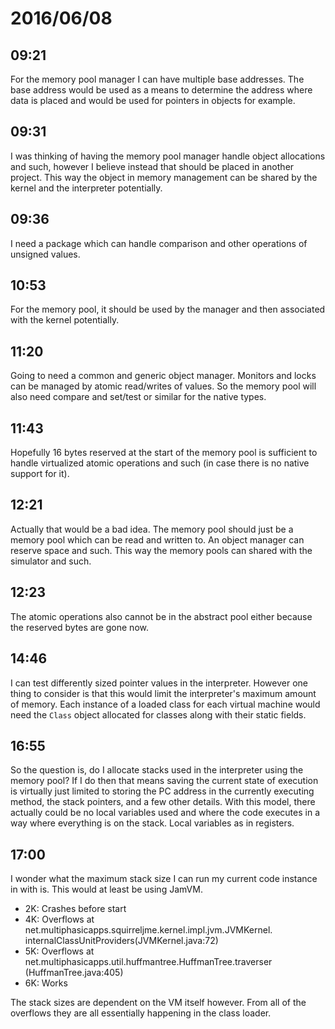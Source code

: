 # 2016/06/08

## 09:21

For the memory pool manager I can have multiple base addresses. The base
address would be used as a means to determine the address where data is
placed and would be used for pointers in objects for example.

## 09:31

I was thinking of having the memory pool manager handle object allocations
and such, however I believe instead that should be placed in another project.
This way the object in memory management can be shared by the kernel and the
interpreter potentially.

## 09:36

I need a package which can handle comparison and other operations of unsigned
values.

## 10:53

For the memory pool, it should be used by the manager and then associated with
the kernel potentially.

## 11:20

Going to need a common and generic object manager. Monitors and locks can be
managed by atomic read/writes of values. So the memory pool will also need
compare and set/test or similar for the native types.

## 11:43

Hopefully 16 bytes reserved at the start of the memory pool is sufficient to
handle virtualized atomic operations and such (in case there is no native
support for it).

## 12:21

Actually that would be a bad idea. The memory pool should just be a memory
pool which can be read and written to. An object manager can reserve space and
such. This way the memory pools can shared with the simulator and such.

## 12:23

The atomic operations also cannot be in the abstract pool either because the
reserved bytes are gone now.

## 14:46

I can test differently sized pointer values in the interpreter. However one
thing to consider is that this would limit the interpreter's maximum amount
of memory. Each instance of a loaded class for each virtual machine would need
the `Class` object allocated for classes along with their static fields.

## 16:55

So the question is, do I allocate stacks used in the interpreter using the
memory pool? If I do then that means saving the current state of execution is
virtually just limited to storing the PC address in the currently executing
method, the stack pointers, and a few other details. With this model, there
actually could be no local variables used and where the code executes in a way
where everything is on the stack. Local variables as in registers.

## 17:00

I wonder what the maximum stack size I can run my current code instance in with
is. This would at least be using JamVM.

 * 2K: Crashes before start
 * 4K: Overflows at net.multiphasicapps.squirreljme.kernel.impl.jvm.JVMKernel.
       internalClassUnitProviders(JVMKernel.java:72)
 * 5K: Overflows at net.multiphasicapps.util.huffmantree.HuffmanTree.traverser
       (HuffmanTree.java:405)
 * 6K: Works

The stack sizes are dependent on the VM itself however. From all of the
overflows they are all essentially happening in the class loader.

